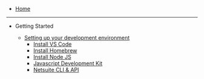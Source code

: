 - [Home](/)

<hr />

- Getting Started

    - [Setting up your development environment](/getting-started/setting-up-your-environment.md)
        - [Install VS Code](#vs-code)
        - [Install Homebrew](#homebrew)
        - [Install Node JS](#node-js)
        - [Javascript Development Kit](#jdk)
        - [Netsuite CLI & API](#netsuite-cli)
